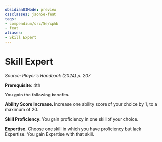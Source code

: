 ```yaml
---
obsidianUIMode: preview
cssclasses: json5e-feat
tags:
- compendium/src/5e/xphb
- feat
aliases:
- Skill Expert
---
```

# Skill Expert
*Source: Player's Handbook (2024) p. 207*  

**Prerequisite**: 4th

You gain the following benefits.

**Ability Score Increase.** Increase one ability score of your choice by 1, to a maximum of 20.

**Skill Proficiency.** You gain proficiency in one skill of your choice.

**Expertise.** Choose one skill in which you have proficiency but lack Expertise. You gain Expertise with that skill.